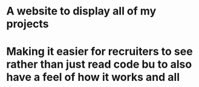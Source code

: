 # A website to display all of my projects
# Making it easier for recruiters to see rather than just read code bu to also have a feel of how it works and all
